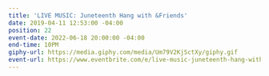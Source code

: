 ```yaml
---
title: 'LIVE MUSIC: Juneteenth Hang with &Friends'
date: 2019-04-11 12:53:00 -04:00
position: 22
event-date: 2022-06-18 20:00:00 -04:00
end-time: 10PM
giphy-url: https://media.giphy.com/media/Um79V2KjSctXy/giphy.gif
event-url: https://www.eventbrite.com/e/live-music-juneteenth-hang-with-friends-tickets-344234543787
---
```



